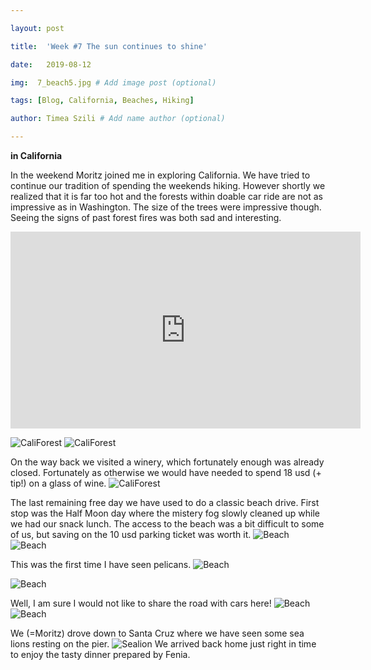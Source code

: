 ```yaml
---

layout: post

title:  'Week #7 The sun continues to shine'

date:   2019-08-12

img:  7_beach5.jpg # Add image post (optional)

tags: [Blog, California, Beaches, Hiking]

author: Timea Szili # Add name author (optional)

---
```


**in California**

In the weekend Moritz joined me in exploring California. We have tried to continue our tradition of spending the weekends hiking. However shortly we realized that it is far too hot and the forests within doable car ride are not as impressive as in Washington. The size of the trees were impressive though. Seeing the signs of past forest fires was both sad and interesting.

<iframe width="560" height="315" src="https://www.youtube.com/embed/6BjFrspFmHU" frameborder="0" allow="accelerometer; autoplay; encrypted-media; gyroscope; picture-in-picture" allowfullscreen></iframe>

![CaliForest]({{site.baseurl}}/assets/img/7_hike2.jpg) 
![CaliForest]({{site.baseurl}}/assets/img/7_hike3.jpg)

On the way back we visited a winery, which fortunately enough was already closed. Fortunately as otherwise we would have needed to spend 18 usd (+ tip!) on a glass of wine.
![CaliForest]({{site.baseurl}}/assets/img/7_hike4.jpg)

The last remaining free day we have used to do a classic beach drive. First stop was the Half Moon day where the mistery fog slowly cleaned up while we had our snack lunch. The access to the beach was a bit difficult to some of us, but saving on the 10 usd parking ticket was worth it. 
![Beach]({{site.baseurl}}/assets/img/7_beach1.jpg) 
![Beach]({{site.baseurl}}/assets/img/7_beach4.jpg) 

This was the first time I have seen pelicans.
![Beach]({{site.baseurl}}/assets/img/7_beach8.jpg) 

![Beach]({{site.baseurl}}/assets/img/7_beach_7.jpg)

Well, I am sure I would not like to share the road with cars here!
![Beach]({{site.baseurl}}/assets/img/7_beach9.jpg)
![Beach]({{site.baseurl}}/assets/img/7_beach10.jpg)


We (=Moritz) drove down to Santa Cruz where we have seen some sea lions resting on the pier.
![Sealion]({{site.baseurl}}/assets/img/7_beach10.jpg)
We arrived back home just right in time to enjoy the tasty dinner prepared by Fenia.
